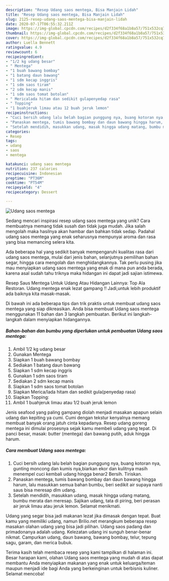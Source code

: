 ```yaml
---
description: "Resep Udang saos mentega, Bisa Manjain Lidah"
title: "Resep Udang saos mentega, Bisa Manjain Lidah"
slug: 2125-resep-udang-saos-mentega-bisa-manjain-lidah
date: 2020-07-17T06:55:32.211Z
image: https://img-global.cpcdn.com/recipes/d2f334f68a1b8a57/751x532cq70/udang-saos-mentega-foto-resep-utama.jpg
thumbnail: https://img-global.cpcdn.com/recipes/d2f334f68a1b8a57/751x532cq70/udang-saos-mentega-foto-resep-utama.jpg
cover: https://img-global.cpcdn.com/recipes/d2f334f68a1b8a57/751x532cq70/udang-saos-mentega-foto-resep-utama.jpg
author: Luella Bennett
ratingvalue: 4.9
reviewcount: 6
recipeingredient:
- "1/2 kg udang besar"
- " Mentega"
- "1 buah bawang bombay"
- "1 batang daun bawang"
- "1 sdm kecap inggris"
- "1 sdm saos tiram"
- "2 sdm kecap manis"
- "1 sdm saos tomat botolan"
- " Mericalada hitam dan sedikit gulapenyedap rasa"
- " Topping"
- "1 buahjeruk limau atau 12 buah jeruk lemon"
recipeinstructions:
- "Cuci bersih udang lalu belah bagian punggung nya, buang kotoran nya, gunting moncong dan kumis nya,biarkan ekor dan kulitnya masih menempel cuci kembali udang hingga benar2 Bersih. Tiriskan."
- "Panaskan mentega, tumis bawang bombay dan daun bawang hingga harum, lalu masukkan semua bahan bumbu, beri sedikit air supaya nanti saus bisa meresap dlm udang."
- "Setelah mendidih, masukkan udang, masak hingga udang matang, bumbu merata dan meresap. Sajikan udang, tata di piring, beri perasan air jeruk limau atau jeruk lemon. Selamat menikmati."
categories:
- Resep
tags:
- udang
- saos
- mentega

katakunci: udang saos mentega 
nutrition: 237 calories
recipecuisine: Indonesian
preptime: "PT36M"
cooktime: "PT54M"
recipeyield: "4"
recipecategory: Dessert

---
```



![Udang saos mentega](https://img-global.cpcdn.com/recipes/d2f334f68a1b8a57/751x532cq70/udang-saos-mentega-foto-resep-utama.jpg)

Sedang mencari inspirasi resep udang saos mentega yang unik? Cara membuatnya memang tidak susah dan tidak juga mudah. Jika salah mengolah maka hasilnya akan hambar dan bahkan tidak sedap. Padahal udang saos mentega yang enak seharusnya mempunyai aroma dan rasa yang bisa memancing selera kita.

Ada beberapa hal yang sedikit banyak mempengaruhi kualitas rasa dari udang saos mentega, mulai dari jenis bahan, selanjutnya pemilihan bahan segar, hingga cara mengolah dan menghidangkannya. Tak perlu pusing jika mau menyiapkan udang saos mentega yang enak di mana pun anda berada, karena asal sudah tahu triknya maka hidangan ini dapat jadi sajian istimewa.

Resep Saus Mentega Untuk Udang Atau Hidangan Lainnya: Top Ala Restoran. Udang mentega enak lezat gampang !! Jadi,untuk lebih produktif ada baiknya kita masak-masak.


Di bawah ini ada beberapa tips dan trik praktis untuk membuat udang saos mentega yang siap dikreasikan. Anda bisa membuat Udang saos mentega menggunakan 11 bahan dan 3 langkah pembuatan. Berikut ini langkah-langkah dalam menyiapkan hidangannya.

<!--inarticleads1-->

##### Bahan-bahan dan bumbu yang diperlukan untuk pembuatan Udang saos mentega:

1. Ambil 1/2 kg udang besar
1. Gunakan  Mentega
1. Siapkan 1 buah bawang bombay
1. Sediakan 1 batang daun bawang
1. Siapkan 1 sdm kecap inggris
1. Gunakan 1 sdm saos tiram
1. Sediakan 2 sdm kecap manis
1. Siapkan 1 sdm saos tomat botolan
1. Siapkan  Merica/lada hitam dan sedikit gula(penyedap rasa)
1. Siapkan  Topping:
1. Ambil 1 buahjeruk limau atau 1/2 buah jeruk lemon


Jenis seafood yang paling gampang diolah menjadi masakan apapun selain udang dan kepiting ya cumi. Cumi dengan tekstur kenyalnya memang membuat banyak orang jatuh cinta kepadanya. Resep udang goreng mentega ini dimulai prosesnya sejak kamu membeli udang yang tepat. Di panci besar, masak: butter (mentega) dan bawang putih, aduk hingga harum. 

<!--inarticleads2-->

##### Cara membuat Udang saos mentega:

1. Cuci bersih udang lalu belah bagian punggung nya, buang kotoran nya, gunting moncong dan kumis nya,biarkan ekor dan kulitnya masih menempel cuci kembali udang hingga benar2 Bersih. Tiriskan.
1. Panaskan mentega, tumis bawang bombay dan daun bawang hingga harum, lalu masukkan semua bahan bumbu, beri sedikit air supaya nanti saus bisa meresap dlm udang.
1. Setelah mendidih, masukkan udang, masak hingga udang matang, bumbu merata dan meresap. Sajikan udang, tata di piring, beri perasan air jeruk limau atau jeruk lemon. Selamat menikmati.


Udang yang segar bisa jadi makanan lezat jika dimasak dengan tepat. Buat kamu yang memiliki udang, namun Brilio.net merangkum beberapa resep masakan olahan udang yang bisa jadi pilihan. Udang saos padang dan primadonanya adalah udang. Kelezatan udang ini sunguh benar-benar nikmat. Campurkan udang, daun bawang, bawang bombay, telur, tepung sagu, garam, dan merica bubuk. 

Terima kasih telah membaca resep yang kami tampilkan di halaman ini. Besar harapan kami, olahan Udang saos mentega yang mudah di atas dapat membantu Anda menyiapkan makanan yang enak untuk keluarga/teman maupun menjadi ide bagi Anda yang berkeinginan untuk berbisnis kuliner. Selamat mencoba!
